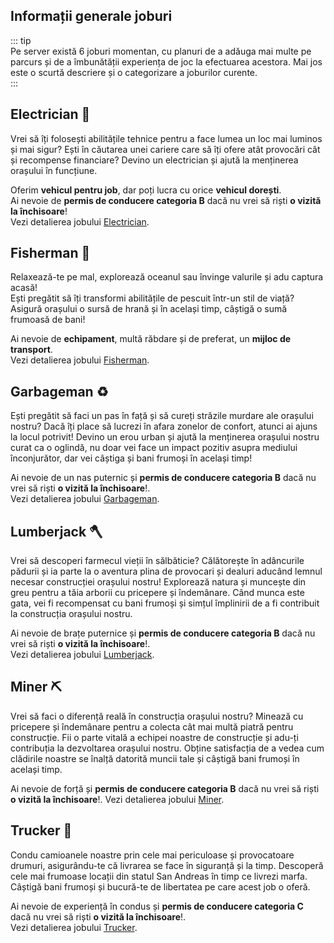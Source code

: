 ## Informații generale joburi

::: tip  
Pe server există 6 joburi momentan, cu planuri de a adăuga mai multe pe parcurs și de a îmbunătății experiența de joc la efectuarea acestora. Mai jos este o scurtă descriere și o categorizare a joburilor curente.  
:::

## Electrician 🔌

Vrei să îți folosești abilitățile tehnice pentru a face lumea un loc mai luminos și mai sigur? 
Ești în căutarea unei cariere care să îți ofere atât provocări cât și recompense financiare?
Devino un electrician și ajută la menținerea orașului în funcțiune.

Oferim **vehicul pentru job**, dar poți lucra cu orice **vehicul dorești**.  
Ai nevoie de **permis de conducere categoria B** dacă nu vrei să riști **o vizită la închisoare**!      
Vezi detalierea jobului [Electrician](./electrician/).  

## Fisherman 🎣

Relaxează-te pe mal, explorează oceanul sau învinge valurile și adu captura acasă!  
Ești pregătit să îți transformi abilitățile de pescuit într-un stil de viață? Asigură orașului o sursă de hrană și în același timp, câștigă o sumă frumoasă de bani!

Ai nevoie de **echipament**, multă răbdare și de preferat, un **mijloc de transport**.  
Vezi detalierea jobului [Fisherman](./fisherman/).  

## Garbageman ♻️

Ești pregătit să faci un pas în față și să cureți străzile murdare ale orașului nostru?
Dacă îți place să lucrezi în afara zonelor de confort, atunci ai ajuns la locul potrivit! Devino un erou urban și ajută la menținerea orașului nostru curat ca o oglindă, nu doar vei face un impact pozitiv asupra mediului înconjurător, dar vei câștiga și bani frumoși în același timp!

Ai nevoie de un nas puternic și **permis de conducere categoria B** dacă nu vrei să riști **o vizită la închisoare**!.  
Vezi detalierea jobului [Garbageman](./garbageman/).  

## Lumberjack 🪓

Vrei să descoperi farmecul vieții în sălbăticie? Călătorește în adâncurile pădurii și ia parte la o aventura plina de provocari și dealuri aducând lemnul necesar construcției orașului nostru! Explorează natura și muncește din greu pentru a tăia arborii cu pricepere și îndemânare. Când munca este gata, vei fi recompensat cu bani frumoși și simțul împlinirii de a fi contribuit la construcția orașului nostru. 

Ai nevoie de brațe puternice și **permis de conducere categoria B** dacă nu vrei să riști **o vizită la închisoare**!.  
Vezi detalierea jobului [Lumberjack](./lumberjack/).  

## Miner ⛏️

Vrei să faci o diferență reală în construcția orașului nostru? Minează cu pricepere și îndemânare pentru a colecta cât mai multă piatră pentru construcție. Fii o parte vitală a echipei noastre de construcție și adu-ți contribuția la dezvoltarea orașului nostru. Obține satisfacția de a vedea cum clădirile noastre se înalță datorită muncii tale și câștigă bani frumoși în același timp. 

Ai nevoie de forță și **permis de conducere categoria B** dacă nu vrei să riști **o vizită la închisoare**!. 
Vezi detalierea jobului [Miner](./miner/).  

## Trucker 🚚

Condu camioanele noastre prin cele mai periculoase și provocatoare drumuri, asigurându-te că livrarea se face în siguranță și la timp. Descoperă cele mai frumoase locații din statul San Andreas în timp ce livrezi marfa. Câștigă bani frumoși și bucură-te de libertatea pe care acest job o oferă.

Ai nevoie de experiență în condus și **permis de conducere categoria C** dacă nu vrei să riști **o vizită la închisoare**!.  
Vezi detalierea jobului [Trucker](./trucker/).  
